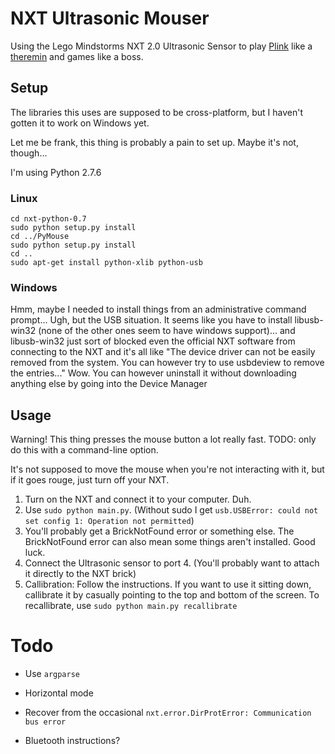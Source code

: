 
# NXT Ultrasonic Mouser

Using the Lego Mindstorms NXT 2.0 Ultrasonic Sensor to play [Plink](http://labs.dinahmoe.com/plink/) like a [theremin](https://en.wikipedia.org/wiki/Theremin) and games like a boss.

## Setup

The libraries this uses are supposed to be cross-platform, but I haven't gotten it to work on Windows yet.

Let me be frank, this thing is probably a pain to set up. Maybe it's not, though...

I'm using Python 2.7.6

### Linux

```shell
cd nxt-python-0.7
sudo python setup.py install
cd ../PyMouse
sudo python setup.py install
cd ..
sudo apt-get install python-xlib python-usb
```

### Windows

Hmm, maybe I needed to install things from an administrative command prompt...
Ugh, but the USB situation. It seems like you have to install libusb-win32 (none of the other ones seem to have windows support)...
and libusb-win32 just sort of blocked even the official NXT software from connecting to the NXT and it's all like
"The device driver can not be easily removed from the system. You can however try to use ​usbdeview to remove the entries..."
Wow. You can however uninstall it without downloading anything else by going into the Device Manager

## Usage

Warning! This thing presses the mouse button a lot really fast. TODO: only do this with a command-line option.

It's not supposed to move the mouse when you're not interacting with it, but if it goes rouge, just turn off your NXT.

1. Turn on the NXT and connect it to your computer. Duh.
1. Use `sudo python main.py`. (Without sudo I get `usb.USBError: could not set config 1: Operation not permitted`)
1. You'll probably get a BrickNotFound error or something else. The BrickNotFound error can also mean some things aren't installed. Good luck.
1. Connect the Ultrasonic sensor to port 4. (You'll probably want to attach it directly to the NXT brick)
1. Callibration: Follow the instructions. If you want to use it sitting down, callibrate it by casually pointing to the top and bottom of the screen. To recallibrate, use `sudo python main.py recallibrate`


# Todo

* Use `argparse`

* Horizontal mode

* Recover from the occasional `nxt.error.DirProtError: Communication bus error`

* Bluetooth instructions?

